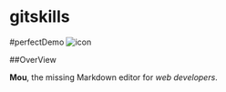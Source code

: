 # gitskills

#perfectDemo
![icon](https://www.baidu.com/img/bd_logo1.png)



##OverView

**Mou**, the missing Markdown editor for *web developers*.
